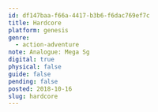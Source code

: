 ```yaml
---
id: df147baa-f66a-4417-b3b6-f6dac769ef7c
title: Hardcore
platform: genesis
genre:
  - action-adventure
note: Analogue: Mega Sg
digital: true
physical: false
guide: false
pending: false
posted: 2018-10-16
slug: hardcore
---
```

